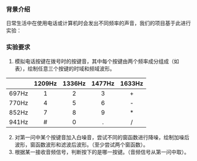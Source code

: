 ### 背景介绍

日常生活中在使用电话或计算机时会发出不同频率的声音，我们的项目基于此进行实验：

### 实验要求 

1. 模拟电话按键在拨号时的按键音，其中每个按键由两个频率成分组成（如表），绘制任意三个按键的时域和频域波形。

|       | 1209Hz | 1336Hz | 1477Hz | 1633Hz |
| :---: | :----: | :----: | :----: | :----: |
| 697Hz |   1    |   2    |   3    |   +    |
| 770Hz |   4    |   5    |   6    |   -    |
| 852Hz |   7    |   8    |   9    |   *    |
| 941Hz |   #    |   0    |   .    |   /    |

2. 对第一问中某个按键音加入白噪音，尝试不同的窗函数进行降噪，绘制加噪后波形，窗函数波形和滤波后波形。（至少尝试两个窗函数）。
3. 根据某一接收音频信号，判断按下的是哪一按键。（音频信号从第一问中取）。

